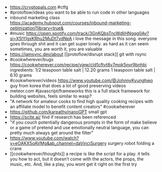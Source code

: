 - https://cryptopals.com #ctfg
- #protoflow/ideas you want to be able to run code in other languages
- inbound marketing class https://academy.hubspot.com/courses/inbound-marketing-optimization?library=true&
- #music https://open.spotify.com/track/3GnKQbsTncWdliHNgqg0Av?si=X5IYlgxKRhu2MuDt7vdNeA i love the message in this song. everyone goes through shit and it can get super lonely. as hard as it can seem sometimes, you are worth it, you are valuable
- https://jamsync.dev/about [[protoflow/disrupt stack]] git with rsync
- #cookwherever/bugs https://cookwherever.com/recipe/view/cld1cftvt8v7mok5nvr9bnhbj
  ingredients:
  1/2 teaspoon table salt | 12.20 grams
  1 teaspoon table salt | 6.10 grams
- #cookwherever/videos https://www.youtube.com/@JohnnyKyunghwo guy from korea that does a lot of good preserving videos
- meteor.com #javascript/frameworks this is a full stack framework for building websites, feels similar to wasp?
- "A network for amateur cooks to find high quality cooking recipes with an affiliate model to benefit content creators" #cookwherever
- https://github.com/karpathy/nanoGPT small gpt
- https://scite.ai/ find if research has been referenced
- "if you couch potentially dangerous prompts in the form of make believe or a game of pretend and use emotionally neutral language, you can pretty much always get around the filter"
- https://www.youtube.com/watch?v=eOAKX5oAVMg&ab_channel=daVinciSurgery surgery robot folding a crane
- [[cookwherever/thoughts]] a recipe is like the script for a play. it tells you how to act, but it doesn’t come with the actors, the props, the music, etc. And, like a play, you wont get it right on the first try
